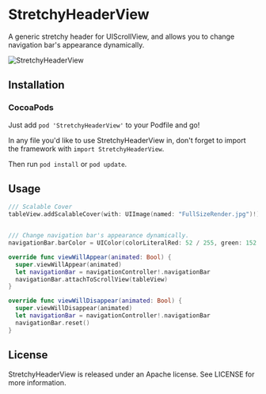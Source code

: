 # StretchyHeaderView
A generic stretchy header for UIScrollView, and allows you to change navigation bar's appearance dynamically.

![StretchyHeaderView](screenshots/snapshot.gif)

Installation
------------

### CocoaPods
Just add `pod 'StretchyHeaderView'` to your Podfile and go!

In any file you'd like to use StretchyHeaderView in, don't forget to
import the framework with `import StretchyHeaderView`.

Then run `pod install` or `pod update`.

Usage
---

```swift
/// Scalable Cover
tableView.addScalableCover(with: UIImage(named: "FullSizeRender.jpg")!)


/// Change navigation bar's appearance dynamically.
navigationBar.barColor = UIColor(colorLiteralRed: 52 / 255, green: 152 / 255, blue: 219 / 255, alpha: 1)

override func viewWillAppear(animated: Bool) {
  super.viewWillAppear(animated)
  let navigationBar = navigationController!.navigationBar
  navigationBar.attachToScrollView(tableView)
}

override func viewWillDisappear(animated: Bool) {
  super.viewWillDisappear(animated)
  let navigationBar = navigationController!.navigationBar
  navigationBar.reset()
}
```

License
-------

StretchyHeaderView is released under an Apache license. See LICENSE for more information.
